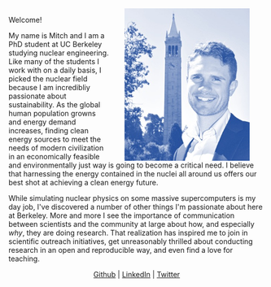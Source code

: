 <img src="portrait.jpg" align="right" style="width: 246px; height: 300px; margin: 0px 30px"> 

Welcome! 

My name is Mitch and I am a PhD student at UC Berkeley studying nuclear engineering. 
Like many of the students I work with on a daily basis, I picked the nuclear field because I am incredibliy passionate about sustainability. 
As the global human population growns and energy demand increases, finding clean energy sources to meet the needs of modern civilization in an economically feasible and environmentally just way is going to become a critical need.
I believe that harnessing the energy contained in the nuclei all around us offers our best shot at achieving a clean energy future.

While simulating nuclear physics on some massive supercomputers is my day job, I've discovered a number of other things I'm passionate about here at Berkeley. 
More and more I see the importance of communication between scientists and the community at large about how, and especially _why_, they are doing research. 
That realization has inspired me to join in scientific outreach initiatives, get unreasonably thrilled about conducting research in an open and reproducible way, and even find a love for teaching. 


<center>
<a href="https://github.com/mitchnegus">Github</a> | 
<a href="https://www.linkedin.com/in/mitchnegus">LinkedIn</a> |
<a href="https://twitter.com/mitchnegus">Twitter</a>
</center>
